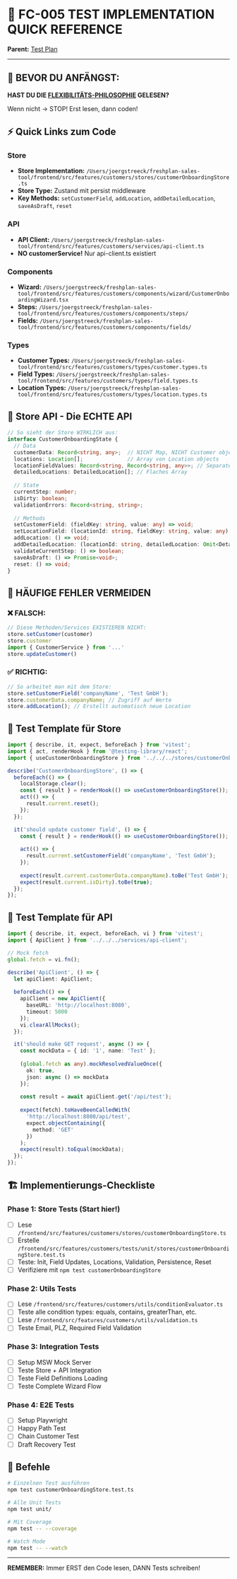# 🚀 FC-005 TEST IMPLEMENTATION QUICK REFERENCE

**Parent:** [Test Plan](/Users/joergstreeck/freshplan-sales-tool/docs/features/FC-005-CUSTOMER-MANAGEMENT/09-TEST-PLAN/README.md)

---

## 🚨 BEVOR DU ANFÄNGST:

**HAST DU DIE [FLEXIBILITÄTS-PHILOSOPHIE](/Users/joergstreeck/freshplan-sales-tool/docs/features/FC-005-CUSTOMER-MANAGEMENT/09-TEST-PLAN/00-PHILOSOPHIE.md) GELESEN?**

Wenn nicht → STOP! Erst lesen, dann coden!

## ⚡ Quick Links zum Code

### Store
- **Store Implementation:** `/Users/joergstreeck/freshplan-sales-tool/frontend/src/features/customers/stores/customerOnboardingStore.ts`
- **Store Type:** Zustand mit persist middleware
- **Key Methods:** `setCustomerField`, `addLocation`, `addDetailedLocation`, `saveAsDraft`, `reset`

### API
- **API Client:** `/Users/joergstreeck/freshplan-sales-tool/frontend/src/features/customers/services/api-client.ts`
- **NO customerService!** Nur api-client.ts existiert

### Components
- **Wizard:** `/Users/joergstreeck/freshplan-sales-tool/frontend/src/features/customers/components/wizard/CustomerOnboardingWizard.tsx`
- **Steps:** `/Users/joergstreeck/freshplan-sales-tool/frontend/src/features/customers/components/steps/`
- **Fields:** `/Users/joergstreeck/freshplan-sales-tool/frontend/src/features/customers/components/fields/`

### Types
- **Customer Types:** `/Users/joergstreeck/freshplan-sales-tool/frontend/src/features/customers/types/customer.types.ts`
- **Field Types:** `/Users/joergstreeck/freshplan-sales-tool/frontend/src/features/customers/types/field.types.ts`
- **Location Types:** `/Users/joergstreeck/freshplan-sales-tool/frontend/src/features/customers/types/location.types.ts`

## 🎯 Store API - Die ECHTE API

```typescript
// So sieht der Store WIRKLICH aus:
interface CustomerOnboardingState {
  // Data
  customerData: Record<string, any>;  // NICHT Map, NICHT Customer object!
  locations: Location[];              // Array von Location objects
  locationFieldValues: Record<string, Record<string, any>>; // Separate field values
  detailedLocations: DetailedLocation[]; // Flaches Array
  
  // State
  currentStep: number;
  isDirty: boolean;
  validationErrors: Record<string, string>;
  
  // Methods
  setCustomerField: (fieldKey: string, value: any) => void;
  setLocationField: (locationId: string, fieldKey: string, value: any) => void;
  addLocation: () => void;
  addDetailedLocation: (locationId: string, detailedLocation: Omit<DetailedLocation, 'id' | 'locationId' | 'createdAt' | 'updatedAt'>) => void;
  validateCurrentStep: () => boolean;
  saveAsDraft: () => Promise<void>;
  reset: () => void;
}
```

## 🔴 HÄUFIGE FEHLER VERMEIDEN

### ❌ FALSCH:
```typescript
// Diese Methoden/Services EXISTIEREN NICHT:
store.setCustomer(customer)
store.customer
import { CustomerService } from '...'
store.updateCustomer()
```

### ✅ RICHTIG:
```typescript
// So arbeitet man mit dem Store:
store.setCustomerField('companyName', 'Test GmbH');
store.customerData.companyName; // Zugriff auf Werte
store.addLocation(); // Erstellt automatisch neue Location
```

## 📝 Test Template für Store

```typescript
import { describe, it, expect, beforeEach } from 'vitest';
import { act, renderHook } from '@testing-library/react';
import { useCustomerOnboardingStore } from '../../../stores/customerOnboardingStore';

describe('CustomerOnboardingStore', () => {
  beforeEach(() => {
    localStorage.clear();
    const { result } = renderHook(() => useCustomerOnboardingStore());
    act(() => {
      result.current.reset();
    });
  });

  it('should update customer field', () => {
    const { result } = renderHook(() => useCustomerOnboardingStore());
    
    act(() => {
      result.current.setCustomerField('companyName', 'Test GmbH');
    });
    
    expect(result.current.customerData.companyName).toBe('Test GmbH');
    expect(result.current.isDirty).toBe(true);
  });
});
```

## 📝 Test Template für API

```typescript
import { describe, it, expect, beforeEach, vi } from 'vitest';
import { ApiClient } from '../../../services/api-client';

// Mock fetch
global.fetch = vi.fn();

describe('ApiClient', () => {
  let apiClient: ApiClient;
  
  beforeEach(() => {
    apiClient = new ApiClient({
      baseURL: 'http://localhost:8080',
      timeout: 5000
    });
    vi.clearAllMocks();
  });

  it('should make GET request', async () => {
    const mockData = { id: '1', name: 'Test' };
    
    (global.fetch as any).mockResolvedValueOnce({
      ok: true,
      json: async () => mockData
    });
    
    const result = await apiClient.get('/api/test');
    
    expect(fetch).toHaveBeenCalledWith(
      'http://localhost:8080/api/test',
      expect.objectContaining({
        method: 'GET'
      })
    );
    expect(result).toEqual(mockData);
  });
});
```

## 🏗️ Implementierungs-Checkliste

### Phase 1: Store Tests (Start hier!)
- [ ] Lese `/frontend/src/features/customers/stores/customerOnboardingStore.ts`
- [ ] Erstelle `/frontend/src/features/customers/tests/unit/stores/customerOnboardingStore.test.ts`
- [ ] Teste: Init, Field Updates, Locations, Validation, Persistence, Reset
- [ ] Verifiziere mit `npm test customerOnboardingStore`

### Phase 2: Utils Tests
- [ ] Lese `/frontend/src/features/customers/utils/conditionEvaluator.ts`
- [ ] Teste alle condition types: equals, contains, greaterThan, etc.
- [ ] Lese `/frontend/src/features/customers/utils/validation.ts`
- [ ] Teste Email, PLZ, Required Field Validation

### Phase 3: Integration Tests
- [ ] Setup MSW Mock Server
- [ ] Teste Store + API Integration
- [ ] Teste Field Definitions Loading
- [ ] Teste Complete Wizard Flow

### Phase 4: E2E Tests
- [ ] Setup Playwright
- [ ] Happy Path Test
- [ ] Chain Customer Test
- [ ] Draft Recovery Test

## 🎯 Befehle

```bash
# Einzelnen Test ausführen
npm test customerOnboardingStore.test.ts

# Alle Unit Tests
npm test unit/

# Mit Coverage
npm test -- --coverage

# Watch Mode
npm test -- --watch
```

---

**REMEMBER:** Immer ERST den Code lesen, DANN Tests schreiben!